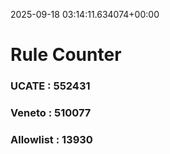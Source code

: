 2025-09-18 03:14:11.634074+00:00
# Rule Counter 
 ### UCATE : 552431

 ### Veneto : 510077

 ### Allowlist : 13930